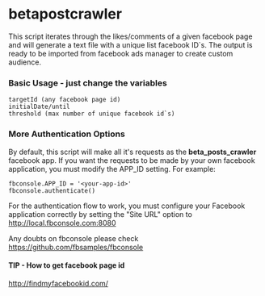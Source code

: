 # betapostcrawler

This script iterates through the likes/comments of a given facebook page and will generate a text file with a <bold>unique</b> list facebook ID`s. The output is ready to be imported from facebook ads manager to create custom audience.

### Basic Usage - just change the variables ###

    targetId (any facebook page id)
    initialDate/until
    threshold (max number of unique facebook id`s)

### More Authentication Options ###

By default, this script will make all it's requests as the <b>beta_posts_crawler</b> facebook app.
If you want the requests to be made by your own facebook application, you must
modify the APP_ID setting.  For example:

    fbconsole.APP_ID = '<your-app-id>'
    fbconsole.authenticate()

For the authentication flow to work, you must configure your Facebook
application correctly by setting the "Site URL" option to http://local.fbconsole.com:8080

Any doubts on fbconsole please check https://github.com/fbsamples/fbconsole

#### TIP - How to get facebook page id ####

http://findmyfacebookid.com/
